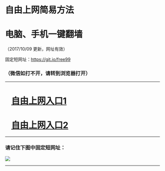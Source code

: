 ﻿# 自由上网简易方法

# 电脑、手机一键翻墙

（2017/10/09 更新，网址有效）

固定短网址：https://git.io/free99

### （微信如打不开，请转到浏览器打开）


***





# &nbsp;&nbsp; <a href="http://ft1609515294.fwq-tz-1001.info/fwqtz01.html?t=100900121568 " target="_blank">自由上网入口1</a>
# &nbsp;&nbsp; <a href="http://ft1682321932.fwq-tz-1002.info/fwqtz02.html?t=100900117097 " target="_blank">自由上网入口2</a>
***

### 请记住下图中固定短网址：

<img src="https://s3-us-west-2.amazonaws.com/fwq-1001/yjfq-20170905okok.png" /> 


***

